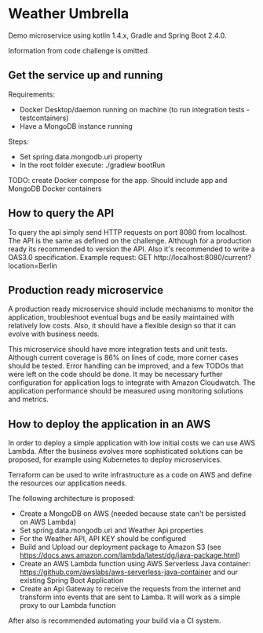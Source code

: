 # Weather Umbrella

Demo microservice using kotlin 1.4.x, Gradle and Spring Boot 2.4.0.

Information from code challenge is omitted.

## Get the service up and running
Requirements:
* Docker Desktop/daemon running on machine (to run integration tests - testcontainers)
* Have a MongoDB instance running

Steps:
* Set spring.data.mongodb.uri property
* In the root folder execute:
./gradlew bootRun

TODO: create Docker compose for the app. Should include app and MongoDB Docker containers

## How to query the API
To query the api simply send HTTP requests on port 8080 from localhost.
The API is the same as defined on the challenge. Although for a production ready 
its recommended to version the API. Also it's recommended to write a OAS3.0 specification. 
Example request:
GET http://localhost:8080/current?location=Berlin

## Production ready microservice
A production ready microservice should include mechanisms to monitor the application, troubleshoot eventual
bugs and be easily maintained with relatively low costs. Also, it should have a flexible design so that 
it can evolve with business needs. 

This microservice should have more integration tests and unit tests. Although current coverage 
is 86% on lines of code, more corner cases should be tested.
Error handling can be improved, and a few TODOs that were left on the code should be done.
It may be necessary further configuration for application logs to integrate with Amazon Cloudwatch.
The application performance should be measured using monitoring solutions and metrics.

## How to deploy the application in an AWS

In order to deploy a simple application with low initial costs we can use AWS Lambda.
After the business evolves more sophisticated solutions can be proposed, for example using Kubernetes
to deploy microservices.

Terraform can be used to write infrastructure as a code on AWS and 
define the resources our application needs.

The following architecture is proposed:
* Create a MongoDB on AWS (needed because state can't be persisted on AWS Lambda)
* Set spring.data.mongodb.uri and Weather Api properties
* For the Weather API, API KEY should be configured
* Build and Upload our deployment package to Amazon S3 (see https://docs.aws.amazon.com/lambda/latest/dg/java-package.html)
* Create an AWS Lambda function using AWS Serverless Java container: https://github.com/awslabs/aws-serverless-java-container
 and our existing Spring Boot Application 
* Create an Api Gateway to receive the requests from the internet and transform into events
that are sent to Lamba. It will work as a simple proxy to our Lambda function

After also is recommended automating your build via a CI system.